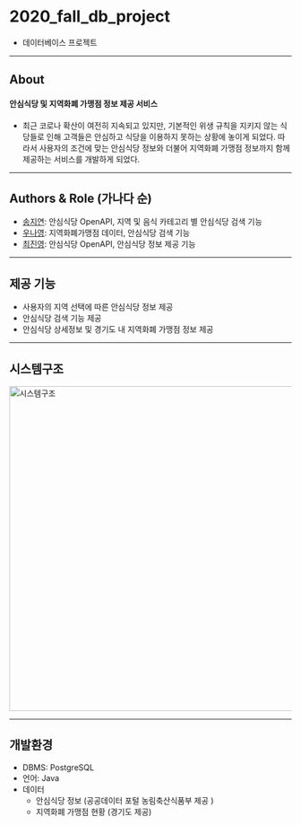 # 2020_fall_db_project
- 데이터베이스 프로젝트
---------------------------------------
## About
#### 안심식당 및 지역화폐 가맹점 정보 제공 서비스
- 최근 코로나 확산이 여전히 지속되고 있지만, 기본적인 위생 규칙을 지키지 않는 식당들로 인해 고객들은 안심하고 식당을 이용하지 못하는 상황에 놓이게 되었다. 따라서 사용자의 조건에 맞는 안심식당 정보와 더불어 지역화폐 가맹점 정보까지 함께 제공하는 서비스를 개발하게 되었다.
---------------------------------------
## Authors & Role (가나다 순)
- [송지연](https://github.com/Song-JiYeon): 안심식당 OpenAPI, 지역 및 음식 카테고리 별 안심식당 검색 기능
- [우나영](https://github.com/WooNaYoung22): 지역화폐가맹점 데이터, 안심식당 검색 기능
- [최진영](https://github.com/jinyoung0612): 안심식당 OpenAPI, 안심식당 정보 제공 기능
---------------------------------------
## 제공 기능
- 사용자의 지역 선택에 따른 안심식당 정보 제공
- 안심식당 검색 기능 제공
- 안심식당 상세정보 및 경기도 내 지역화폐 가맹점 정보 제공
---------------------------------------
## 시스템구조
<img width="579" alt="시스템구조" src="https://user-images.githubusercontent.com/32068745/103401878-1da93600-4b8e-11eb-9fca-d7b6cbf4a1a0.png">

---------------------------------------
## 개발환경
- DBMS: PostgreSQL
- 언어: Java
- 데이터
    - 안심식당 정보 (공공데이터 포털 농림축산식품부 제공 )
    - 지역화폐 가맹점 현황 (경기도 제공)

